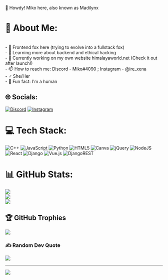 👋 Howdy! Miko here, also known as Madilynx
# 💫 About Me:
<br>- 🦊 Frontend fox here (trying to evolve into a fullstack fox)<br>- 🌱 Learning more about backend and ethical hacking<br>- 💞️ Currently working on my own website himalayaworld.net (Check it out after launch!)<br>- 📫 How to reach me: Discord - Miko#4090 ; Instagram - @ire_xena<br>-  ♂ She/Her<br>- 👐 Fun fact: I'm a human<br>


## 🌐 Socials:
[![Discord](https://img.shields.io/badge/Discord-%237289DA.svg?logo=discord&logoColor=white)](htttps://discord.gg/Miko#4090) [![Instagram](https://img.shields.io/badge/Instagram-%23E4405F.svg?logo=Instagram&logoColor=white)](https://instagram.com/ire_xena) 

# 💻 Tech Stack:
![C++](https://img.shields.io/badge/c++-%2300599C.svg?style=for-the-badge&logo=c%2B%2B&logoColor=white) ![JavaScript](https://img.shields.io/badge/javascript-%23323330.svg?style=for-the-badge&logo=javascript&logoColor=%23F7DF1E) ![Python](https://img.shields.io/badge/python-3670A0?style=for-the-badge&logo=python&logoColor=ffdd54) ![HTML5](https://img.shields.io/badge/html5-%23E34F26.svg?style=for-the-badge&logo=html5&logoColor=white) ![Canva](https://img.shields.io/badge/Canva-%2300C4CC.svg?style=for-the-badge&logo=Canva&logoColor=white) ![jQuery](https://img.shields.io/badge/jquery-%230769AD.svg?style=for-the-badge&logo=jquery&logoColor=white) ![NodeJS](https://img.shields.io/badge/node.js-6DA55F?style=for-the-badge&logo=node.js&logoColor=white) ![React](https://img.shields.io/badge/react-%2320232a.svg?style=for-the-badge&logo=react&logoColor=%2361DAFB) ![Django](https://img.shields.io/badge/django-%23092E20.svg?style=for-the-badge&logo=django&logoColor=white) ![Vue.js](https://img.shields.io/badge/vuejs-%2335495e.svg?style=for-the-badge&logo=vuedotjs&logoColor=%234FC08D) ![DjangoREST](https://img.shields.io/badge/DJANGO-REST-ff1709?style=for-the-badge&logo=django&logoColor=white&color=ff1709&labelColor=gray)
# 📊 GitHub Stats:
![](https://github-readme-stats.vercel.app/api?username=edamamem0xy&theme=blueberry&hide_border=false&include_all_commits=false&count_private=false)<br/>
![](https://github-readme-streak-stats.herokuapp.com/?user=edamamem0xy&theme=blueberry&hide_border=false)<br/>
![](https://github-readme-stats.vercel.app/api/top-langs/?username=edamamem0xy&theme=blueberry&hide_border=false&include_all_commits=false&count_private=false&layout=compact)

## 🏆 GitHub Trophies
![](https://github-profile-trophy.vercel.app/?username=edamamem0xy&theme=discord&no-frame=false&no-bg=true&margin-w=4)

### ✍️ Random Dev Quote
![](https://quotes-github-readme.vercel.app/api?type=vetical&theme=tokyonight)


---
[![](https://visitcount.itsvg.in/api?id=edamamem0xy&icon=7&color=6)](https://visitcount.itsvg.in)
